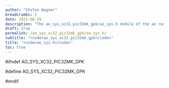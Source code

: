 ```yaml
---
author: "Stefan Wagner"
breadcrumbs: 2
date: 2022-08-29
description: "The ao_sys_xc32_pic32mk_gpk/ao_sys.h module of the ao real-time operating system."
draft: true
permalink: /ao_sys_xc32_pic32mk_gpk/ao_sys.h/ 
subtitle: "<code>ao_sys_xc32_pic32mk_gpk</code>"
title: "<code>ao_sys.h</code>"
toc: true
---
```


#ifndef AO_SYS_XC32_PIC32MK_GPK

#define AO_SYS_XC32_PIC32MK_GPK

#endif

